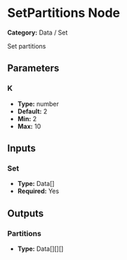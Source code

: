 
# SetPartitions Node

**Category:** Data / Set

Set partitions

## Parameters


### K
- **Type:** number
- **Default:** 2
- **Min:** 2
- **Max:** 10



## Inputs


### Set
- **Type:** Data[]
- **Required:** Yes



## Outputs


### Partitions
- **Type:** Data[][][]




